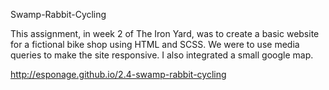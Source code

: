 Swamp-Rabbit-Cycling

This assignment, in week 2 of The Iron Yard, was to create a basic website for a fictional bike shop using HTML and SCSS.  We were to use media queries to make the site responsive.  I also integrated a small google map.

http://esponage.github.io/2.4-swamp-rabbit-cycling

